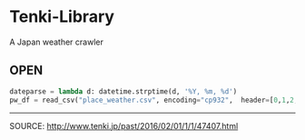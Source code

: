 # Tenki-Library
A Japan weather crawler 

OPEN
-------------
```python
dateparse = lambda d: datetime.strptime(d, '%Y, %m, %d')
pw_df = read_csv("place_weather.csv", encoding="cp932",  header=[0,1,2,3], index_col=[0,1], parse_dates=[0], date_parser=dateparse)
```
-------------

SOURCE: http://www.tenki.jp/past/2016/02/01/1/1/47407.html
